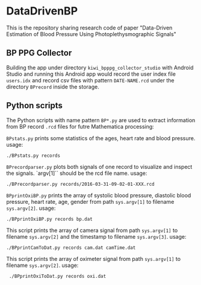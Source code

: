 # DataDrivenBP

This is the repository sharing research code of paper "Data-Driven Estimation of Blood Pressure Using Photoplethysmographic Signals"

## BP PPG Collector

Building the app under directory `kiwi_bpppg_collector_studio` with Android Studio and running this Android app would record the user index file `users.idx` and record csv files with pattern `DATE-NAME.rcd` under the directory `BPrecord` inside the storage.

## Python scripts
The Python scripts with name pattern  `BP*.py` are used to extract information from BP record `.rcd` files for futre Mathematica processing:

`BPstats.py`  prints some statistics of the ages, heart rate and blood pressure. usage:

    ./BPstats.py records

`BPrecordparser.py` plots both signals of one record to visualize and inspect the signals. `argv[1]`` should be the rcd file name. usage:

    ./BPrecordparser.py records/2016-03-31-09-02-01-XXX.rcd

`BPprintOxiBP.py` prints the array of systolic blood pressure, diastolic blood pressure, heart rate, age, gender from path `sys.argv[1]` to filename `sys.argv[2]`. usage:

    ./BPprintOxiBP.py records bp.dat

This script prints the array of camera signal from path `sys.argv[1]` to filename `sys.argv[2]` and the timestamp to filename `sys.argv[3]`. usage:

    ./BPprintCamToDat.py records cam.dat camTime.dat

This script prints the array of oximeter signal from path `sys.argv[1]` to filename `sys.argv[2]`. usage:

     ./BPprintOxiToDat.py records oxi.dat
